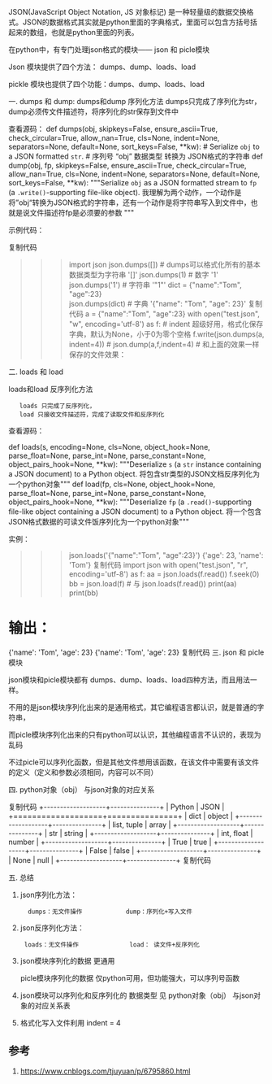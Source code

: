 JSON(JavaScript Object Notation, JS 对象标记) 是一种轻量级的数据交换格式。JSON的数据格式其实就是python里面的字典格式，里面可以包含方括号括起来的数组，也就是python里面的列表。

在python中，有专门处理json格式的模块—— json 和 picle模块

  Json   模块提供了四个方法： dumps、dump、loads、load

pickle 模块也提供了四个功能：dumps、dump、loads、load
 
一. dumps 和 dump:
 dumps和dump   序列化方法
       dumps只完成了序列化为str，
       dump必须传文件描述符，将序列化的str保存到文件中
 
查看源码：
def dumps(obj, skipkeys=False, ensure_ascii=True, check_circular=True,
        allow_nan=True, cls=None, indent=None, separators=None,
        default=None, sort_keys=False, **kw):
    # Serialize ``obj`` to a JSON formatted ``str``.
    # 序列号 “obj” 数据类型 转换为 JSON格式的字符串 
def dump(obj, fp, skipkeys=False, ensure_ascii=True, check_circular=True,
        allow_nan=True, cls=None, indent=None, separators=None,
        default=None, sort_keys=False, **kw):
    """Serialize ``obj`` as a JSON formatted stream to ``fp`` (a
    ``.write()``-supporting file-like object).
     我理解为两个动作，一个动作是将”obj“转换为JSON格式的字符串，还有一个动作是将字符串写入到文件中，也就是说文件描述符fp是必须要的参数 """
 

示例代码：

复制代码
>>> import json
>>> json.dumps([])    # dumps可以格式化所有的基本数据类型为字符串
'[]'
>>> json.dumps(1)    # 数字
'1'
>>> json.dumps('1')   # 字符串
'"1"'
>>> dict = {"name":"Tom", "age":23}  
>>> json.dumps(dict)     # 字典
'{"name": "Tom", "age": 23}'
复制代码
a = {"name":"Tom", "age":23}
with open("test.json", "w", encoding='utf-8') as f:
    # indent 超级好用，格式化保存字典，默认为None，小于0为零个空格
    f.write(json.dumps(a, indent=4))
    # json.dump(a,f,indent=4)   # 和上面的效果一样
保存的文件效果：



 

二. loads 和 load 

loads和load  反序列化方法

       loads 只完成了反序列化，
       load 只接收文件描述符，完成了读取文件和反序列化
 

 查看源码：

def loads(s, encoding=None, cls=None, object_hook=None, parse_float=None, parse_int=None, parse_constant=None, object_pairs_hook=None, **kw):
    """Deserialize ``s`` (a ``str`` instance containing a JSON document) to a Python object.
       将包含str类型的JSON文档反序列化为一个python对象"""
def load(fp, cls=None, object_hook=None, parse_float=None, parse_int=None, parse_constant=None, object_pairs_hook=None, **kw):
    """Deserialize ``fp`` (a ``.read()``-supporting file-like object containing a JSON document) to a Python object.
        将一个包含JSON格式数据的可读文件饭序列化为一个python对象"""
 

实例：

>>> json.loads('{"name":"Tom", "age":23}')
{'age': 23, 'name': 'Tom'}
复制代码
import json
with open("test.json", "r", encoding='utf-8') as f:
    aa = json.loads(f.read())
    f.seek(0)
    bb = json.load(f)    # 与 json.loads(f.read())
print(aa)
print(bb)

# 输出：
{'name': 'Tom', 'age': 23}
{'name': 'Tom', 'age': 23}
复制代码
三. json 和 picle 模块

 json模块和picle模块都有  dumps、dump、loads、load四种方法，而且用法一样。

不用的是json模块序列化出来的是通用格式，其它编程语言都认识，就是普通的字符串，

而picle模块序列化出来的只有python可以认识，其他编程语言不认识的，表现为乱码

不过picle可以序列化函数，但是其他文件想用该函数，在该文件中需要有该文件的定义（定义和参数必须相同，内容可以不同）

四. python对象（obj） 与json对象的对应关系

复制代码
    +-------------------+---------------+
    | Python            | JSON          |
    +===================+===============+
    | dict              | object        |
    +-------------------+---------------+
    | list, tuple       | array         |
    +-------------------+---------------+
    | str               | string        |
    +-------------------+---------------+
    | int, float        | number        |
    +-------------------+---------------+
    | True              | true          |
    +-------------------+---------------+
    | False             | false         |
    +-------------------+---------------+
    | None              | null          |
    +-------------------+---------------+
复制代码
 

 五. 总结

 1. json序列化方法：

          dumps：无文件操作            dump：序列化+写入文件

  2. json反序列化方法：

          loads：无文件操作              load： 读文件+反序列化

  3. json模块序列化的数据 更通用

      picle模块序列化的数据 仅python可用，但功能强大，可以序列号函数

  4. json模块可以序列化和反序列化的  数据类型 见  python对象（obj） 与json对象的对应关系表

  5. 格式化写入文件利用  indent = 4 


## 参考

1. https://www.cnblogs.com/tjuyuan/p/6795860.html